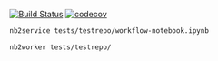 [![Build Status](https://travis-ci.org/volodymyrss/nb2workflow.svg?branch=master)](https://travis-ci.org/volodymyrss/nb2workflow)
[![codecov](https://codecov.io/gh/volodymyrss/nb2workflow/branch/master/graph/badge.svg)](https://codecov.io/gh/volodymyrss/nb2workflow)

```bash
nb2service tests/testrepo/workflow-notebook.ipynb
```

```bash
nb2worker tests/testrepo/
```
